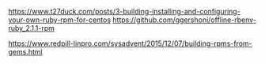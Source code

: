https://www.t27duck.com/posts/3-building-installing-and-configuring-your-own-ruby-rpm-for-centos
https://github.com/ggershoni/offline-rbenv-ruby_2.1.1-rpm

https://www.redpill-linpro.com/sysadvent/2015/12/07/building-rpms-from-gems.html
